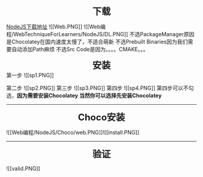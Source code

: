 <b><div align='center' ><font size='5'>下载</font></div></b>

[NodeJS下载地址](https://nodejs.org/)
![[Web.PNG]]
![[Web编程/WebTechniqueForLearners/NodeJS/DL.PNG]]
不选PackageManager原因是Chocolatey在国内速度太慢了，不适合萌新
不选Prebuilt Binaries因为我们需要自动添加Path麻烦
不选Src Code是因为。。。。CMAKE。。。

<b><div align='center' ><font size='5'>安装</font></div></b>
第一步
![[sp1.PNG]]

第二步
![[sp2.PNG]]
第三步
![[sp3.PNG]]
第四步
![[sp4.PNG]]
第四步可以不勾选，**因为需要安装Chocolatey
当然你可以选择先安装Chocolatey**

---

<b><div align='center' ><font size='5'>Choco安装</font></div></b>

![[Web编程/NodeJS/Choco/web.PNG]]![[install.PNG]]


---

<b><div align='center' ><font size='5'>验证</font></div></b>


![[valid.PNG]]
